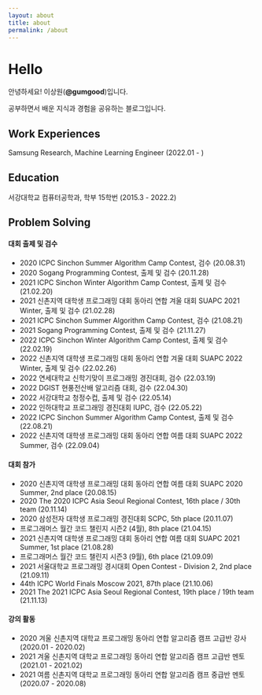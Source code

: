 ```yaml
---
layout: about
title: about
permalink: /about
--- 
```


# Hello

안녕하세요! 이상원(**@gumgood**)입니다.

공부하면서 배운 지식과 경험을 공유하는 블로그입니다.

## Work Experiences

Samsung Research, Machine Learning Engineer (2022.01 - )

## Education

서강대학교 컴퓨터공학과, 학부 15학번 (2015.3 - 2022.2)

## Problem Solving

#### 대회 출제 및 검수
- 2020 ICPC Sinchon Summer Algorithm Camp Contest, 검수 (20.08.31)
- 2020 Sogang Programming Contest, 출제 및 검수 (20.11.28)
- 2021 ICPC Sinchon Winter Algorithm Camp Contest, 출제 및 검수 (21.02.20)
- 2021 신촌지역 대학생 프로그래밍 대회 동아리 연합 겨울 대회 SUAPC 2021 Winter, 출제 및 검수 (21.02.28)
- 2021 ICPC Sinchon Summer Algorithm Camp Contest, 검수 (21.08.21)
- 2021 Sogang Programming Contest, 출제 및 검수 (21.11.27)
- 2022 ICPC Sinchon Winter Algorithm Camp Contest, 출제 및 검수 (22.02.19)
- 2022 신촌지역 대학생 프로그래밍 대회 동아리 연합 겨울 대회 SUAPC 2022 Winter, 출제 및 검수 (22.02.26)
- 2022 연세대학교 신학기맞이 프로그래밍 경진대회, 검수 (22.03.19)
- 2022 DGIST 현풍전산배 알고리즘 대회, 검수 (22.04.30)
- 2022 서강대학교 청정수컵, 출제 및 검수 (22.05.14)
- 2022 인하대학교 프로그래밍 경진대회 IUPC, 검수 (22.05.22)
- 2022 ICPC Sinchon Summer Algorithm Camp Contest, 출제 및 검수 (22.08.21)
- 2022 신촌지역 대학생 프로그래밍 대회 동아리 연합 여름 대회 SUAPC 2022 Summer, 검수 (22.09.04)

#### 대회 참가
- 2020 신촌지역 대학생 프로그래밍 대회 동아리 연합 여름 대회 SUAPC 2020 Summer, 2nd place (20.08.15)
- 2020 The 2020 ICPC Asia Seoul Regional Contest, 16th place / 30th team (20.11.14)
- 2020 삼성전자 대학생 프로그래밍 경진대회 SCPC, 5th place (20.11.07)
- 프로그래머스 월간 코드 챌린지 시즌2 (4월), 8th place (21.04.15)
- 2021 신촌지역 대학생 프로그래밍 대회 동아리 연합 여름 대회 SUAPC 2021 Summer, 1st place (21.08.28)
- 프로그래머스 월간 코드 챌린지 시즌3 (9월), 6th place (21.09.09)
- 2021 서울대학교 프로그래밍 경시대회 Open Contest - Division 2, 2nd place (21.09.11)
- 44th ICPC World Finals Moscow 2021, 87th place (21.10.06)
- 2021 The 2021 ICPC Asia Seoul Regional Contest, 19th place / 19th team (21.11.13)

#### 강의 활동
- 2020 겨울 신촌지역 대학교 프로그래밍 동아리 연합 알고리즘 캠프 고급반 강사 (2020.01 - 2020.02)
- 2021 겨울 신촌지역 대학교 프로그래밍 동아리 연합 알고리즘 캠프 고급반 멘토 (2021.01 - 2021.02)
- 2021 여름 신촌지역 대학교 프로그래밍 동아리 연합 알고리즘 캠프 중급반 멘토 (2020.07 - 2020.08)